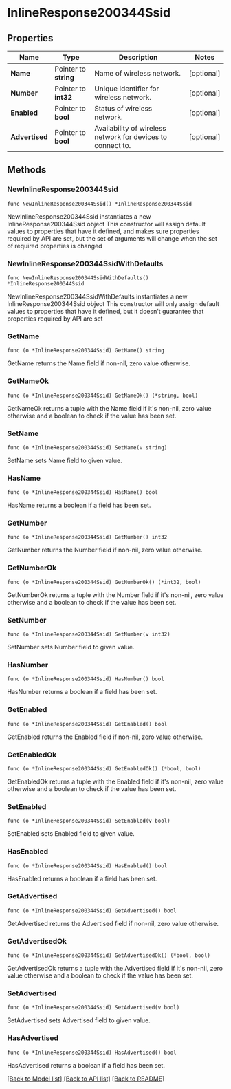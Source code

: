 # InlineResponse200344Ssid

## Properties

Name | Type | Description | Notes
------------ | ------------- | ------------- | -------------
**Name** | Pointer to **string** | Name of wireless network. | [optional] 
**Number** | Pointer to **int32** | Unique identifier for wireless network. | [optional] 
**Enabled** | Pointer to **bool** | Status of wireless network. | [optional] 
**Advertised** | Pointer to **bool** | Availability of wireless network for devices to connect to. | [optional] 

## Methods

### NewInlineResponse200344Ssid

`func NewInlineResponse200344Ssid() *InlineResponse200344Ssid`

NewInlineResponse200344Ssid instantiates a new InlineResponse200344Ssid object
This constructor will assign default values to properties that have it defined,
and makes sure properties required by API are set, but the set of arguments
will change when the set of required properties is changed

### NewInlineResponse200344SsidWithDefaults

`func NewInlineResponse200344SsidWithDefaults() *InlineResponse200344Ssid`

NewInlineResponse200344SsidWithDefaults instantiates a new InlineResponse200344Ssid object
This constructor will only assign default values to properties that have it defined,
but it doesn't guarantee that properties required by API are set

### GetName

`func (o *InlineResponse200344Ssid) GetName() string`

GetName returns the Name field if non-nil, zero value otherwise.

### GetNameOk

`func (o *InlineResponse200344Ssid) GetNameOk() (*string, bool)`

GetNameOk returns a tuple with the Name field if it's non-nil, zero value otherwise
and a boolean to check if the value has been set.

### SetName

`func (o *InlineResponse200344Ssid) SetName(v string)`

SetName sets Name field to given value.

### HasName

`func (o *InlineResponse200344Ssid) HasName() bool`

HasName returns a boolean if a field has been set.

### GetNumber

`func (o *InlineResponse200344Ssid) GetNumber() int32`

GetNumber returns the Number field if non-nil, zero value otherwise.

### GetNumberOk

`func (o *InlineResponse200344Ssid) GetNumberOk() (*int32, bool)`

GetNumberOk returns a tuple with the Number field if it's non-nil, zero value otherwise
and a boolean to check if the value has been set.

### SetNumber

`func (o *InlineResponse200344Ssid) SetNumber(v int32)`

SetNumber sets Number field to given value.

### HasNumber

`func (o *InlineResponse200344Ssid) HasNumber() bool`

HasNumber returns a boolean if a field has been set.

### GetEnabled

`func (o *InlineResponse200344Ssid) GetEnabled() bool`

GetEnabled returns the Enabled field if non-nil, zero value otherwise.

### GetEnabledOk

`func (o *InlineResponse200344Ssid) GetEnabledOk() (*bool, bool)`

GetEnabledOk returns a tuple with the Enabled field if it's non-nil, zero value otherwise
and a boolean to check if the value has been set.

### SetEnabled

`func (o *InlineResponse200344Ssid) SetEnabled(v bool)`

SetEnabled sets Enabled field to given value.

### HasEnabled

`func (o *InlineResponse200344Ssid) HasEnabled() bool`

HasEnabled returns a boolean if a field has been set.

### GetAdvertised

`func (o *InlineResponse200344Ssid) GetAdvertised() bool`

GetAdvertised returns the Advertised field if non-nil, zero value otherwise.

### GetAdvertisedOk

`func (o *InlineResponse200344Ssid) GetAdvertisedOk() (*bool, bool)`

GetAdvertisedOk returns a tuple with the Advertised field if it's non-nil, zero value otherwise
and a boolean to check if the value has been set.

### SetAdvertised

`func (o *InlineResponse200344Ssid) SetAdvertised(v bool)`

SetAdvertised sets Advertised field to given value.

### HasAdvertised

`func (o *InlineResponse200344Ssid) HasAdvertised() bool`

HasAdvertised returns a boolean if a field has been set.


[[Back to Model list]](../README.md#documentation-for-models) [[Back to API list]](../README.md#documentation-for-api-endpoints) [[Back to README]](../README.md)


